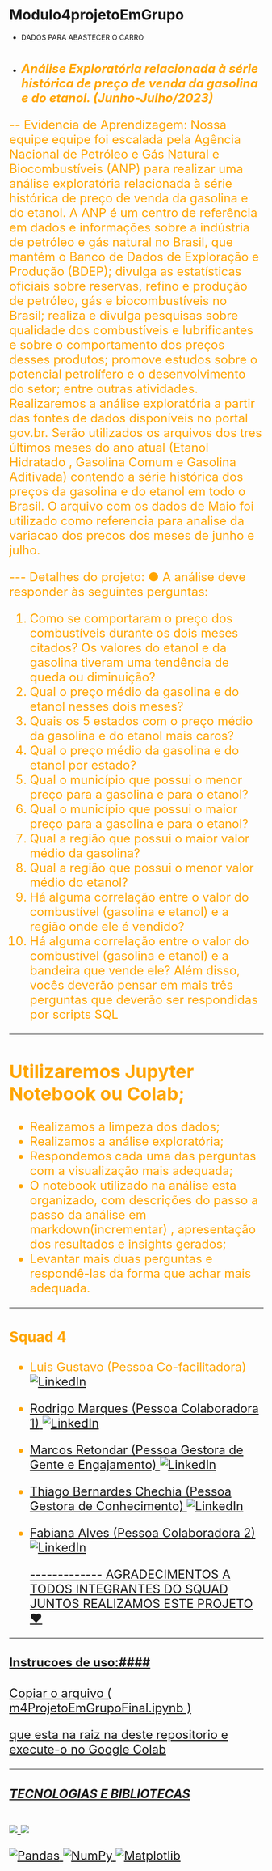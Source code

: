 # Modulo4projetoEmGrupo
- DADOS PARA ABASTECER O CARRO
- # <font color ='orange'><font size=5>**_Análise Exploratória relacionada à série histórica de preço de venda da gasolina e do etanol. (Junho-Julho/2023)_**


-- Evidencia de Aprendizagem:
Nossa equipe equipe foi escalada pela Agência Nacional de Petróleo e Gás Natural e Biocombustíveis (ANP) para realizar uma
análise exploratória relacionada à série histórica de preço de venda da gasolina e do etanol.
A ANP é um centro de referência em dados e informações sobre a indústria de petróleo e gás natural no Brasil, que mantém o Banco de Dados de Exploração e Produção (BDEP); divulga as estatísticas oficiais sobre reservas, refino e produção de petróleo, gás e biocombustíveis no Brasil; realiza e divulga pesquisas sobre qualidade dos combustíveis e lubrificantes e sobre o comportamento dos preços desses produtos; promove estudos sobre o potencial petrolífero e o desenvolvimento do setor; entre outras atividades.
Realizaremos a análise exploratória a partir das fontes de dados disponíveis no portal gov.br. Serão utilizados os arquivos dos tres últimos meses do ano atual (Etanol Hidratado , Gasolina Comum e Gasolina Aditivada) contendo a série histórica dos preços da gasolina e do etanol em todo o Brasil.
O arquivo com os dados de Maio foi utilizado como referencia para analise da variacao dos precos dos meses de junho e julho.

--- Detalhes do projeto:
● A análise deve responder às seguintes perguntas:
1. Como se comportaram o preço dos combustíveis durante os dois meses citados? Os valores do
etanol e da gasolina tiveram uma tendência de queda ou diminuição?
2. Qual o preço médio da gasolina e do etanol nesses dois meses?
3. Quais os 5 estados com o preço médio da gasolina e do etanol mais caros?
4. Qual o preço médio da gasolina e do etanol por estado?
5. Qual o município que possui o menor preço para a gasolina e para o etanol?
6. Qual o município que possui o maior preço para a gasolina e para o etanol?
7. Qual a região que possui o maior valor médio da gasolina?
8. Qual a região que possui o menor valor médio do etanol?
9. Há alguma correlação entre o valor do combustível (gasolina e etanol) e a região onde ele é vendido?
10. Há alguma correlação entre o valor do combustível (gasolina e etanol) e a bandeira que vende ele? Além disso, vocês deverão pensar em mais três perguntas que deverão ser respondidas por scripts SQL

    
---------------------------------------------------------------------------------------------------------------------------------------------------
## Utilizaremos Jupyter Notebook ou Colab;
- Realizamos a limpeza dos dados; 
- Realizamos a análise exploratória;
- Respondemos cada uma das perguntas com a visualização mais adequada; 
- O notebook utilizado na análise esta organizado, com descrições do passo a passo da análise em markdown(incrementar) , apresentação dos resultados e insights gerados;
- Levantar mais duas perguntas e respondê-las da forma que achar mais adequada.
---------------------------------------------------------------------------------------------------------------------------------------------------
### Squad 4 

- Luis Gustavo  (Pessoa Co-facilitadora)<a href="https://www.linkedin.com/in/luisamaral2506?lipi=urn%3Ali%3Apage%3Ad_flagship3_profile_view_base_contact_details%3BQNCsO6PBSbej%2Fs6ao4Altg%3D%3D">
        <img src="https://img.shields.io/badge/LinkedIn-blue?style=flat-square&logo=linkedin" alt="LinkedIn">

- Rodrigo Marques  (Pessoa Colaboradora 1)<a href="https://www.linkedin.com/in/rodrigo-marques021?lipi=urn%3Ali%3Apage%3Ad_flagship3_profile_view_base_contact_details%3Btyhr0gbPQYGTJF1yHU11xQ%3D%3D">
        <img src="https://img.shields.io/badge/LinkedIn-blue?style=flat-square&logo=linkedin" alt="LinkedIn">
        
- Marcos Retondar (Pessoa Gestora de Gente e Engajamento) <a href="https://www.linkedin.com/in/marcos-retondar/">
        <img src="https://img.shields.io/badge/LinkedIn-blue?style=flat-square&logo=linkedin" alt="LinkedIn">

- Thiago Bernardes Chechia (Pessoa Gestora de Conhecimento) <a href="https://www.linkedin.com/in/thiagochechia/">
        <img src="https://img.shields.io/badge/LinkedIn-blue?style=flat-square&logo=linkedin" alt="LinkedIn">


- Fabiana Alves (Pessoa Colaboradora 2) <a href="https://www.linkedin.com/in/fabiana-alves-823333179?lipi=urn%3Ali%3Apage%3Ad_flagship3_profile_view_base_contact_details%3BVNAscG4ERfCzSTNKknc5cw%3D%3D">
        <img src="https://img.shields.io/badge/LinkedIn-blue?style=flat-square&logo=linkedin" alt="LinkedIn">

  -------------   AGRADECIMENTOS A TODOS INTEGRANTES DO SQUAD JUNTOS REALIZAMOS ESTE PROJETO ❤️       
---------------------------------------------------------------------------------------------------------------------------------------------------
#### Instrucoes de uso:####

Copiar o arquivo ( m4ProjetoEmGrupoFinal.ipynb )

que esta na raiz na deste repositorio e execute-o no Google Colab


-----------------------------------------------------------------------------------------------------------------------------------------------
##### TECNOLOGIAS E BIBLIOTECAS

<img src="https://img.shields.io/badge/Colab-F9AB00?style=for-the-badge&logo=googlecolab&color=525252"/> 
<img src="https://img.shields.io/badge/Python-FFD43B?style=for-the-badge&logo=python&logoColor=blue" />

![Pandas](https://img.shields.io/badge/pandas-%23150458.svg?style=for-the-badge&logo=pandas&logoColor=white)
![NumPy](https://img.shields.io/badge/numpy-%23013243.svg?style=for-the-badge&logo=numpy&logoColor=white)
![Matplotlib](https://img.shields.io/badge/Matplotlib-%23ffffff.svg?style=for-the-badge&logo=Matplotlib&logoColor=black)


